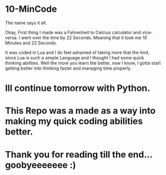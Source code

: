 # 10-MinCode
The name says it all.


Okay, First thing I made was a Fahrenheit to Celcius calculator and vice-versa.
I went over the time by 22 Seconds. Meaning that it took me 10 Minutes and 22 Seconds.

It was coded in Lua and I do feel ashamed of taking more that the limit, since Lua is such a simple Language and I thought I had some quick thinking abilities.
Well the more you learn the better, now I know, I gotta start getting better into thinking faster and managing time properly.


# Ill continue tomorrow with Python.
# This Repo was a made as a way into making my quick coding abilities better.





# Thank you for reading till the end... goobyeeeeeee :)
